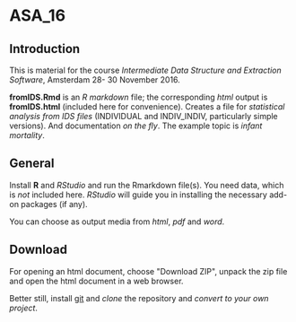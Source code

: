 # ASA_16

## Introduction

This is material for the course *Intermediate Data Structure and Extraction
Software*, Amsterdam 28- 30 November 2016.

**fromIDS.Rmd** is an *R markdown* file; the corresponding *html* output is 
**fromIDS.html** (included here for convenience). Creates a file for
*statistical analysis from IDS files* 
(INDIVIDUAL and INDIV_INDIV, particularly simple versions). And
documentation *on the fly*. The example topic is *infant mortality*.

## General

Install **R** and *RStudio* and run the Rmarkdown file(s). You need data,
which is *not* included here. *RStudio* will guide you in installing the 
necessary add-on packages (if any).

You can choose as output media from *html*, *pdf* and *word*.

## Download

For opening an html document, choose "Download ZIP",
unpack the zip file and open the html document in a web browser. 

Better still, install [git](https://git-scm.com) and *clone* the repository
and *convert to your own project*.
